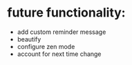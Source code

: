 




# future functionality:
- add custom reminder message
- beautify
- configure zen mode
- account for next time change
